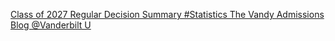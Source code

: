 [Class of 2027 Regular Decision Summary #Statistics   The Vandy Admissions Blog   @Vanderbilt U](https://qi.tc/qi/112361)